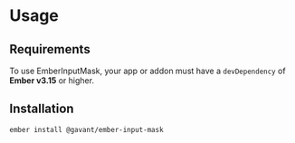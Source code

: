 # Usage

## Requirements

To use EmberInputMask, your app or addon must have a `devDependency` of **Ember v3.15** or higher.

## Installation

```sh
ember install @gavant/ember-input-mask
```

<!-- ## New addons


## Existing addons -->
